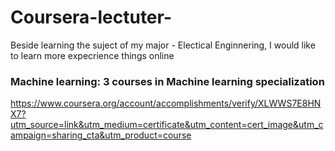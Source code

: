 # Coursera-lectuter-
Beside learning the suject of my major - Electical Enginnering, I would like to learn more expecrience things online
### Machine learning: 3 courses in Machine learning specialization
https://www.coursera.org/account/accomplishments/verify/XLWWS7E8HNX7?utm_source=link&utm_medium=certificate&utm_content=cert_image&utm_campaign=sharing_cta&utm_product=course

